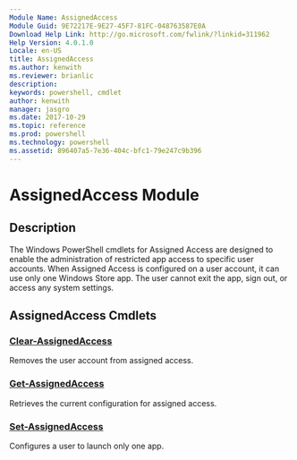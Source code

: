 ```yaml
---
Module Name: AssignedAccess
Module Guid: 9E72217E-9E27-45F7-81FC-048763587E0A
Download Help Link: http://go.microsoft.com/fwlink/?linkid=311962
Help Version: 4.0.1.0
Locale: en-US
title: AssignedAccess
ms.author: kenwith
ms.reviewer: brianlic
description: 
keywords: powershell, cmdlet
author: kenwith
manager: jasgro
ms.date: 2017-10-29
ms.topic: reference
ms.prod: powershell
ms.technology: powershell
ms.assetid: 896407a5-7e36-404c-bfc1-79e247c9b396
---
```


# AssignedAccess Module
## Description
The Windows PowerShell cmdlets for Assigned Access are designed to enable the administration of restricted app access to specific user accounts. When Assigned Access is configured on a user account, it can use only one Windows Store app. The user cannot exit the app, sign out, or access any system settings.

## AssignedAccess Cmdlets
### [Clear-AssignedAccess](./Clear-AssignedAccess.md)
Removes the user account from assigned access.

### [Get-AssignedAccess](./Get-AssignedAccess.md)
Retrieves the current configuration for assigned access.

### [Set-AssignedAccess](./Set-AssignedAccess.md)
Configures a user to launch only one app.
